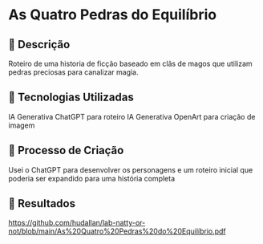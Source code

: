 
# As Quatro Pedras do Equilíbrio

## 📒 Descrição
Roteiro de uma historia de ficção baseado em clãs de magos que utilizam pedras preciosas para canalizar magia. 

## 🤖 Tecnologias Utilizadas
IA Generativa ChatGPT para roteiro
IA Generativa OpenArt para criação de imagem

## 🧐 Processo de Criação
Usei o ChatGPT para desenvolver os personagens e um roteiro inicial que poderia ser expandido para uma história completa

## 🚀 Resultados
https://github.com/hudallan/lab-natty-or-not/blob/main/As%20Quatro%20Pedras%20do%20Equilíbrio.pdf
